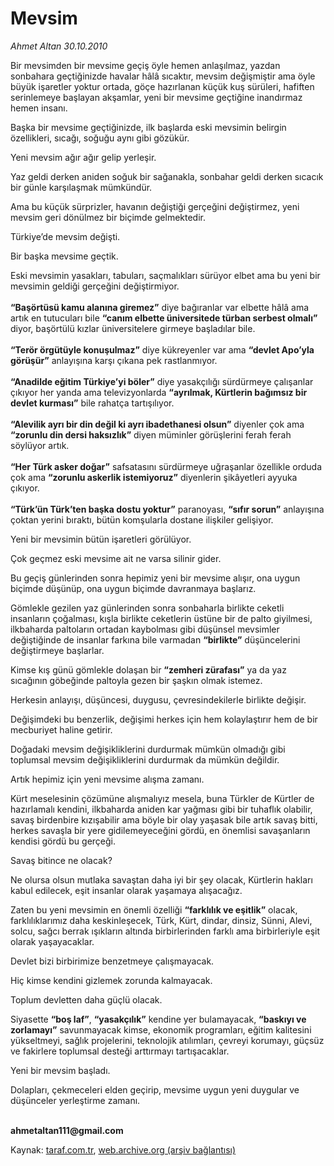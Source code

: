 # Mevsim

*Ahmet Altan 30.10.2010*

<div class="yazi"><p>Bir mevsimden bir mevsime geçiş öyle hemen anlaşılmaz, yazdan sonbahara geçtiğinizde havalar hâlâ sıcaktır, mevsim değişmiştir ama öyle büyük işaretler yoktur ortada, göçe hazırlanan küçük kuş sürüleri, hafiften serinlemeye başlayan akşamlar, yeni bir mevsime geçtiğine inandırmaz hemen insanı.</p>
<p>Başka bir mevsime geçtiğinizde, ilk başlarda eski mevsimin belirgin özellikleri, sıcağı, soğuğu aynı gibi gözükür.</p>
<p>Yeni mevsim ağır ağır gelip yerleşir.</p>
<p>Yaz geldi derken aniden soğuk bir sağanakla, sonbahar geldi derken sıcacık bir günle karşılaşmak mümkündür.</p>
<p>Ama bu küçük sürprizler, havanın değiştiği gerçeğini değiştirmez, yeni mevsim geri dönülmez bir biçimde gelmektedir.</p>
<p>Türkiye’de mevsim değişti.</p>
<p>Bir başka mevsime geçtik.</p>
<p>Eski mevsimin yasakları, tabuları, saçmalıkları sürüyor elbet ama bu yeni bir mevsimin geldiği gerçeğini değiştirmiyor.<br/><br/><b>“Başörtüsü kamu alanına giremez”</b> diye bağıranlar var elbette hâlâ ama artık en tutucuları bile <b>“canım elbette üniversitede türban serbest olmalı”</b> diyor, başörtülü kızlar üniversitelere girmeye başladılar bile.<br/><br/><b>“Terör örgütüyle konuşulmaz”</b> diye kükreyenler var ama <b>“devlet Apo’yla görüşür”</b> anlayışına karşı çıkana pek rastlanmıyor.<br/><br/><b>“Anadilde eğitim Türkiye’yi böler”</b> diye yasakçılığı sürdürmeye çalışanlar çıkıyor her yanda ama televizyonlarda <b>“ayrılmak, Kürtlerin bağımsız bir devlet kurması”</b> bile rahatça tartışılıyor.<br/><br/><b>“Alevilik ayrı bir din değil ki ayrı ibadethanesi olsun”</b> diyenler çok ama <b>“zorunlu din dersi haksızlık”</b> diyen müminler görüşlerini ferah ferah söylüyor artık.<br/><br/><b>“Her Türk asker doğar”</b> safsatasını sürdürmeye uğraşanlar özellikle orduda çok ama <b>“zorunlu askerlik istemiyoruz”</b> diyenlerin şikâyetleri ayyuka çıkıyor.<br/><br/><b>“Türk’ün Türk’ten başka dostu yoktur”</b> paranoyası, <b>“sıfır sorun”</b> anlayışına çoktan yerini bıraktı, bütün komşularla dostane ilişkiler gelişiyor.</p>
<p>Yeni bir mevsimin bütün işaretleri görülüyor.</p>
<p>Çok geçmez eski mevsime ait ne varsa silinir gider.</p>
<p>Bu geçiş günlerinden sonra hepimiz yeni bir mevsime alışır, ona uygun biçimde düşünüp, ona uygun biçimde davranmaya başlarız.</p>
<p>Gömlekle gezilen yaz günlerinden sonra sonbaharla birlikte ceketli insanların çoğalması, kışla birlikte ceketlerin üstüne bir de palto giyilmesi, ilkbaharda paltoların ortadan kaybolması gibi düşünsel mevsimler değiştiğinde de insanlar farkına bile varmadan <b>“birlikte”</b> düşüncelerini değiştirmeye başlarlar.</p>
<p>Kimse kış günü gömlekle dolaşan bir <b>“zemheri zürafası”</b> ya da yaz sıcağının göbeğinde paltoyla gezen bir şaşkın olmak istemez.</p>
<p>Herkesin anlayışı, düşüncesi, duygusu, çevresindekilerle birlikte değişir.</p>
<p>Değişimdeki bu benzerlik, değişimi herkes için hem kolaylaştırır hem de bir mecburiyet haline getirir.</p>
<p>Doğadaki mevsim değişikliklerini durdurmak mümkün olmadığı gibi toplumsal mevsim değişikliklerini durdurmak da mümkün değildir.</p>
<p>Artık hepimiz için yeni mevsime alışma zamanı.</p>
<p>Kürt meselesinin çözümüne alışmalıyız mesela, buna Türkler de Kürtler de hazırlamalı kendini, ilkbaharda aniden kar yağması gibi bir tuhaflık olabilir, savaş birdenbire kızışabilir ama böyle bir olay yaşasak bile artık savaş bitti, herkes savaşla bir yere gidilemeyeceğini gördü, en önemlisi savaşanların kendisi gördü bu gerçeği.</p>
<p>Savaş bitince ne olacak?</p>
<p>Ne olursa olsun mutlaka savaştan daha iyi bir şey olacak, Kürtlerin hakları kabul edilecek, eşit insanlar olarak yaşamaya alışacağız.</p>
<p>Zaten bu yeni mevsimin en önemli özelliği <b>“farklılık ve eşitlik”</b> olacak, farklılıklarımız daha keskinleşecek, Türk, Kürt, dindar, dinsiz, Sünni, Alevi, solcu, sağcı berrak ışıkların altında birbirlerinden farklı ama birbirleriyle eşit olarak yaşayacaklar.</p>
<p>Devlet bizi birbirimize benzetmeye çalışmayacak.</p>
<p>Hiç kimse kendini gizlemek zorunda kalmayacak.</p>
<p>Toplum devletten daha güçlü olacak.</p>
<p>Siyasette <b>“boş laf”</b>, <b>“yasakçılık”</b> kendine yer bulamayacak, <b>“baskıyı ve zorlamayı”</b> savunmayacak kimse, ekonomik programları, eğitim kalitesini yükseltmeyi, sağlık projelerini, teknolojik atılımları, çevreyi korumayı, güçsüz ve fakirlere toplumsal desteği arttırmayı tartışacaklar.</p>
<p>Yeni bir mevsim başladı.</p>
<p>Dolapları, çekmeceleri elden geçirip, mevsime uygun yeni duygular ve düşünceler yerleştirme zamanı.</p>
<p><b><br/>ahmetaltan111@gmail.com </b></p></div>

Kaynak: [taraf.com.tr](http://www.taraf.com.tr:80/ahmet-altan/makale-mevsim.htm), [web.archive.org (arşiv bağlantısı)](http://web.archive.org/web/20101031170256/http://www.taraf.com.tr:80/ahmet-altan/makale-mevsim.htm)
